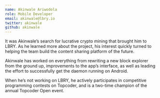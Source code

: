 ```yaml
---
name: Akinwale Ariwodola
role: Mobile Developer
email: akinwale@lbry.io
twitter: akinwale
github: akinwale
---
```


It was Akinwale’s search for lucrative crypto mining that brought him to LBRY. As he learned more about the project, his interest quickly turned to helping the team build the content sharing platform of the future.

Akinwale has worked on everything from rewriting a new block explorer from the ground up, improvements to the app’s interface, as well as leading the effort to successfully get the daemon running on Android.

When he’s not working on LBRY, he actively participates in competitive programming contests on Topcoder, and is a two-time champion of the annual Topcoder Open event.
